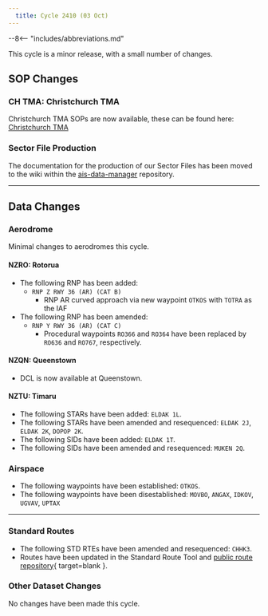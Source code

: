 ```yaml
---
  title: Cycle 2410 (03 Oct)
---
```


--8<-- "includes/abbreviations.md"

This cycle is a minor release, with a small number of changes. 

## SOP Changes

### CH TMA: Christchurch TMA

Christchurch TMA SOPs are now available, these can be found here: [Christchurch TMA](../../terminal/ctma.md)

### Sector File Production

The documentation for the production of our Sector Files has been moved to the wiki within the [ais-data-manager](https://github.com/vatnz-dev/ais-data-manager/wiki) repository.

-----

## Data Changes

### Aerodrome

Minimal changes to aerodromes this cycle.

#### NZRO: Rotorua

- The following RNP has been added:
    - `RNP Z RWY 36 (AR) (CAT B)`
        - RNP AR curved approach via new waypoint `OTKOS` with `TOTRA` as the IAF
- The following RNP has been amended:
    - `RNP Y RWY 36 (AR) (CAT C)`
        - Procedural waypoints `RO366` and `RO364` have been replaced by `RO636` and `RO767`, respectively.

#### NZQN: Queenstown

- DCL is now available at Queenstown.

#### NZTU: Timaru

- The following STARs have been added: `ELDAK 1L`.
- The following STARs have been amended and resequenced: `ELDAK 2J`, `ELDAK 2K`, `DOPOP 2K`.
- The following SIDs have been added: `ELDAK 1T`.
- The following SIDs have been amended and resequenced: `MUKEN 2Q`.

### Airspace

- The following waypoints have been established: `OTKOS`.
- The following waypoints have been disestablished: `MOVBO`, `ANGAX`, `IDKOV`, `UGVAV`, `UPTAX`

-----

### Standard Routes

- The following STD RTEs have been amended and resequenced: `CHHK3`.
- Routes have been updated in the Standard Route Tool and [public route repository](https://github.com/vatnz-dev/std-rte-public){ target=blank }.

### Other Dataset Changes

No changes have been made this cycle.

